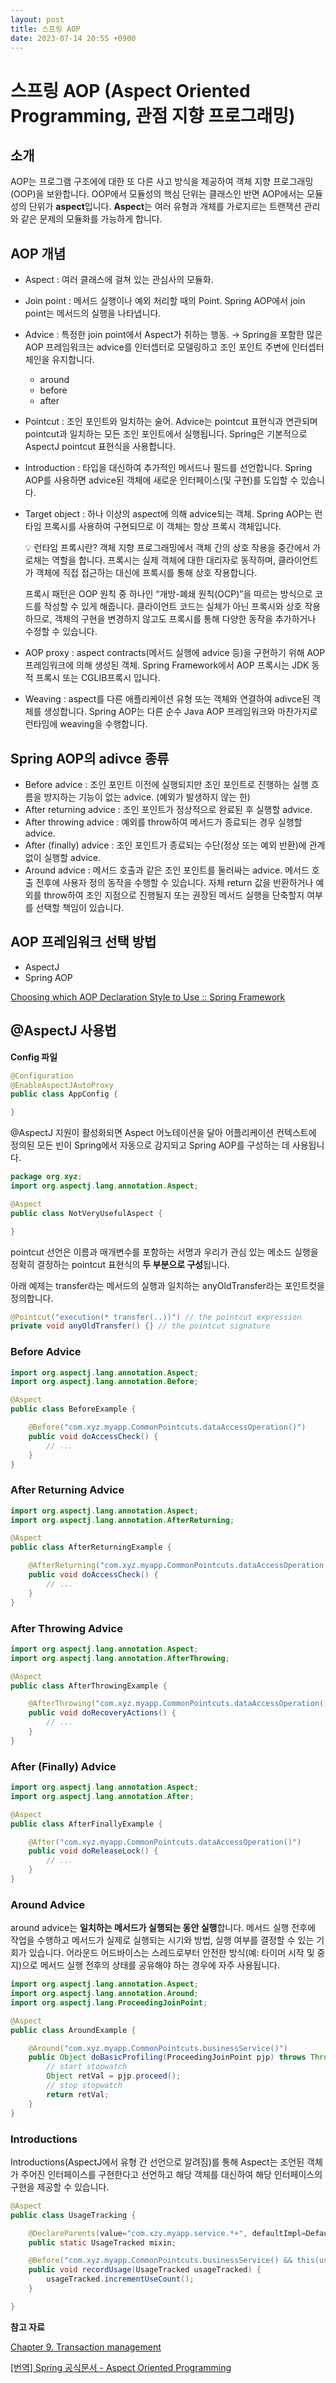 ```yaml
---
layout: post
title: 스프링 AOP
date: 2023-07-14 20:55 +0900
---
```


# 스프링 AOP (Aspect Oriented Programming, 관점 지향 프로그래밍)

## 소개

AOP는 프로그램 구조에에 대한 또 다른 사고 방식을 제공하여 객체 지향 프로그래밍(OOP)을 보완합니다. OOP에서 모듈성의 핵심 단위는 클래스인 반면 AOP에서는 모듈성의 단위가 **aspect**입니다. **Aspect**는 여러 유형과 개체를 가로지르는 트랜잭션 관리와 같은 문제의 모듈화를 가능하게 합니다.

## AOP 개념

- Aspect : 여러 클래스에 걸쳐 있는 관심사의 모듈화.
- Join point : 메서드 실행이나 예외 처리할 때의 Point. Spring AOP에서 join point는 메서드의 실행을 나타냅니다.
- Advice : 특정한 join point에서 Aspect가 취하는 행동. → Spring을 포함한 많은 AOP 프레임워크는 advice를 인터셉터로 모델링하고 조인 포인트 주변에 인터셉터 체인을 유지합니다.
  - around
  - before
  - after
- Pointcut : 조인 포인트와 일치하는 술어. Advice는 pointcut 표현식과 연관되며 pointcut과 일치하는 모든 조인 포인트에서 실행됩니다. Spring은 기본적으로 AspectJ pointcut 표현식을 사용합니다.
- Introduction : 타입을 대신하여 추가적인 메서드나 필드를 선언합니다. Spring AOP를 사용하면 advice된 객체에 새로운 인터페이스(및 구현)를 도입할 수 있습니다.
- Target object : 하나 이상의 aspect에 의해 advice되는 객체. Spring AOP는 런타임 프록시를 사용하여 구현되므로 이 객체는 항상 프록시 객체입니다.
    <aside>
    💡 런타임 프록시란?
    객체 지향 프로그래밍에서 객체 간의 상호 작용을 중간에서 가로채는 역할을 합니다.
    프록시는 실제 객체에 대한 대리자로 동작하며, 클라이언트가 객체에 직접 접근하는 대신에 프록시를 통해 상호 작용합니다.
    
    프록시 패턴은 OOP 원칙 중 하나인 “개방-폐쇄 원칙(OCP)”을 따르는 방식으로 코드를 작성할 수 있게 해줍니다. 클라이언트 코드는 실체가 아닌 프록시와 상호 작용하므로, 객체의 구현을 변경하지 않고도 프록시를 통해 다양한 동작을 추가하거나 수정할 수 있습니다.
    
    </aside>

- AOP proxy : aspect contracts(메서드 실행에 advice 등)을 구현하기 위해 AOP 프레임워크에 의해 생성된 객체. Spring Framework에서 AOP 프록시는 JDK 동적 프록시 또는 CGLIB프록시 입니다.
- Weaving : aspect를 다른 애플리케이션 유형 또는 객체와 연결하여 adivce된 객체를 생성합니다. Spring AOP는 다른 순수 Java AOP 프레임워크와 마찬가지로 런타임에 weaving을 수행합니다.

## Spring AOP의 adivce 종류

- Before advice : 조인 포인트 이전에 실행되지만 조인 포인트로 진행하는 실행 흐름을 방지하는 기능이 없는 advice. (예외가 발생하지 않는 한)
- After returning advice : 조인 포인트가 정상적으로 완료된 후 실행할 advice.
- After throwing advice : 예외를 throw하여 메서드가 종료되는 경우 실행할 advice.
- After (finally) advice : 조인 포인트가 종료되는 수단(정상 또는 예외 반환)에 관계없이 실행할 advice.
- Around advice : 메서드 호출과 같은 조인 포인트를 둘러싸는 advice. 메서드 호출 전후에 사용자 정의 동작을 수행할 수 있습니다. 자체 return 값을 반환하거나 예외를 throw하여 조인 지점으로 진행될지 또는 권장된 메서드 실행을 단축할지 여부를 선택할 책임이 있습니다.

## AOP 프레임워크 선택 방법

- AspectJ
- Spring AOP

[Choosing which AOP Declaration Style to Use :: Spring Framework](https://docs.spring.io/spring-framework/reference/core/aop/choosing.html)

## @AspectJ 사용법

**Config 파일**

```java
@Configuration
@EnableAspectJAutoProxy
public class AppConfig {

}
```

@AspectJ 지원이 활성화되면 Aspect 어노테이션을 달아 어플리케이션 컨텍스트에 정의된 모든 빈이 Spring에서 자동으로 감지되고 Spring AOP를 구성하는 데 사용됩니다.

```java
package org.xyz;
import org.aspectj.lang.annotation.Aspect;

@Aspect
public class NotVeryUsefulAspect {

}
```

pointcut 선언은 이름과 매개변수를 포함하는 서명과 우리가 관심 있는 메소드 실행을 정확히 결정하는 pointcut 표현식의 **두 부분으로 구성**됩니다.

아래 예제는 transfer라는 메서드의 실행과 일치하는 anyOldTransfer라는 포인트컷을 정의합니다.

```java
@Pointcut("execution(* transfer(..))") // the pointcut expression
private void anyOldTransfer() {} // the pointcut signature
```

### **Before Advice**

```java
import org.aspectj.lang.annotation.Aspect;
import org.aspectj.lang.annotation.Before;

@Aspect
public class BeforeExample {

    @Before("com.xyz.myapp.CommonPointcuts.dataAccessOperation()")
    public void doAccessCheck() {
        // ...
    }
}
```

### After Returning Advice

```java
import org.aspectj.lang.annotation.Aspect;
import org.aspectj.lang.annotation.AfterReturning;

@Aspect
public class AfterReturningExample {

    @AfterReturning("com.xyz.myapp.CommonPointcuts.dataAccessOperation()")
    public void doAccessCheck() {
        // ...
    }
}
```

### After Throwing Advice

```java
import org.aspectj.lang.annotation.Aspect;
import org.aspectj.lang.annotation.AfterThrowing;

@Aspect
public class AfterThrowingExample {

    @AfterThrowing("com.xyz.myapp.CommonPointcuts.dataAccessOperation()")
    public void doRecoveryActions() {
        // ...
    }
}
```

### After (Finally) Advice

```java
import org.aspectj.lang.annotation.Aspect;
import org.aspectj.lang.annotation.After;

@Aspect
public class AfterFinallyExample {

    @After("com.xyz.myapp.CommonPointcuts.dataAccessOperation()")
    public void doReleaseLock() {
        // ...
    }
}
```

### Around Advice

around advice는 **일치하는 메서드가 실행되는 동안 실행**합니다. 메서드 실행 전후에 작업을 수행하고 메서드가 실제로 실행되는 시기와 방법, 실행 여부를 결정할 수 있는 기회가 있습니다. 어라운드 어드바이스는 스레드로부터 안전한 방식(예: 타이머 시작 및 중지)으로 메서드 실행 전후의 상태를 공유해야 하는 경우에 자주 사용됩니다.

```java
import org.aspectj.lang.annotation.Aspect;
import org.aspectj.lang.annotation.Around;
import org.aspectj.lang.ProceedingJoinPoint;

@Aspect
public class AroundExample {

    @Around("com.xyz.myapp.CommonPointcuts.businessService()")
    public Object doBasicProfiling(ProceedingJoinPoint pjp) throws Throwable {
        // start stopwatch
        Object retVal = pjp.proceed();
        // stop stopwatch
        return retVal;
    }
}
```

### Introductions

Introductions(AspectJ에서 유형 간 선언으로 알려짐)를 통해 Aspect는 조언된 객체가 주어진 인터페이스를 구현한다고 선언하고 해당 객체를 대신하여 해당 인터페이스의 구현을 제공할 수 있습니다.

```java
@Aspect
public class UsageTracking {

    @DeclareParents(value="com.xzy.myapp.service.*+", defaultImpl=DefaultUsageTracked.class)
    public static UsageTracked mixin;

    @Before("com.xyz.myapp.CommonPointcuts.businessService() && this(usageTracked)")
    public void recordUsage(UsageTracked usageTracked) {
        usageTracked.incrementUseCount();
    }

}
```

**참고 자료**

[Chapter 9. Transaction management](https://docs.spring.io/spring-framework/docs/2.5.5/reference/transaction.html#transaction-declarative)

[[번역] Spring 공식문서 - Aspect Oriented Programming](https://velog.io/@orijoon98/Spring-Framework-Documentation3-Aspect-Oriented-Programming)
